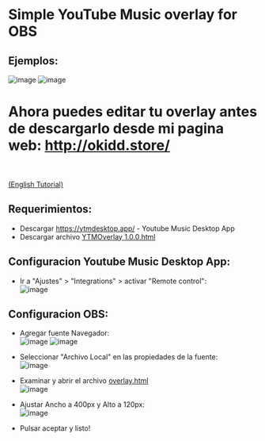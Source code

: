 # Simple YouTube Music overlay for OBS

## Ejemplos:
![image](https://github.com/oKidd/ytmoverlay/assets/75717165/b400ea66-5636-4a08-88a2-efa92fd565fa)
![image](https://github.com/oKidd/ytmoverlay/assets/75717165/fa9b3f74-cc5f-402a-b5c7-58110b8bcf8f)

# Ahora puedes editar tu overlay antes de descargarlo desde mi pagina web: http://okidd.store/
<br>
<br><a href="https://obsproject.com/forum/resources/simple-youtube-music-overlay-for-obs.1871/">(English Tutorial)</a>

## Requerimientos:
- Descargar https://ytmdesktop.app/ - Youtube Music Desktop App
- Descargar archivo <a href="https://github.com/oKidd/ytmoverlay/blob/main/YTMOverlay%201.0.0.html">YTMOverlay 1.0.0.html</a>

## Configuracion Youtube Music Desktop App:
- Ir a "Ajustes" > "Integrations" > activar "Remote control":<br>
![image](https://github.com/oKidd/ytmoverlay/assets/75717165/468d852b-1004-42a4-a5fc-3c8b8782a5dd)


## Configuracion OBS:
- Agregar fuente Navegador:<br>
![image](https://github.com/oKidd/ytmoverlay/assets/75717165/84493567-6a42-4859-b709-5feee06cc716)
![image](https://github.com/oKidd/ytmoverlay/assets/75717165/01e1f010-7bd1-4049-82f1-7a7c4c7a4260)

- Seleccionar "Archivo Local" en las propiedades de la fuente:<br>
![image](https://github.com/oKidd/ytmoverlay/assets/75717165/36587c09-1bfc-46fe-8dc7-eb602f82fd39)

- Examinar y abrir el archivo <a href="https://github.com/oKidd/ytmoverlay/blob/main/overlay.html">overlay.html</a><br>
![image](https://github.com/oKidd/ytmoverlay/assets/75717165/3c8a5dfb-3bf2-44c9-b2eb-cfea621758f0)

- Ajustar Ancho a 400px y Alto a 120px:<br>
![image](https://github.com/oKidd/ytmoverlay/assets/75717165/9038dc78-0745-42b4-b27a-e4eecf239ebb)

- Pulsar aceptar y listo!
